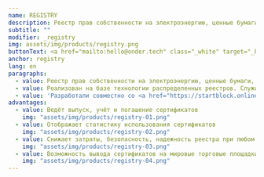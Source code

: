```yaml
---
name: REGISTRY
description: Реестр прав собственности на электроэнергию, ценные бумаги, недвижимость и пр
subtitle: ""
modifier: _registry
img: assets/img/products/registry.png
buttonText: <a href="mailto:hello@onder.tech" class="_white" target="_blank">Запросить демо</a>
anchor: registry
lang: en
paragraphs:
  - value: Реестр прав собственности на электроэнергию, ценные бумаги, недвижимость и пр.
  - value: Реализован на базе технологии распределенных реестров. Служит для выдачи и обращения цифровых активов, которые хранят право на собственность.
  - value: 'Разработали совместно со <a href="https://startblock.online/" target="_blank">StartBlock</a> на примере реестра зеленых сертификатов.'
advantages:
  - value: Ведёт выпуск, учёт и погашение сертификатов
    img: "assets/img/products/registry-01.png"
  - value: Отображает статистику использования сертификатов
    img: "assets/img/products/registry-02.png"
  - value: Снижает затраты, безопасность, надежность реестра при любом числе пользователей
    img: "assets/img/products/registry-03.png"
  - value: Возможность вывода сертификатов на мировые торговые площадки
    img: "assets/img/products/registry-04.png"
---
```

